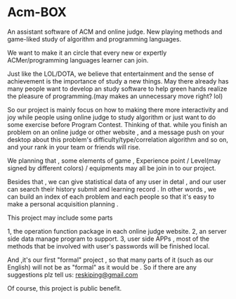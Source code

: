 # Acm-BOX
An assistant software of ACM and online judge. New playing methods and game-liked study of algorithm and programming languages.

We want to make it an circle that every new or expertly ACMer/programming languages learner can join.

Just like the LOL/DOTA, we believe that entertainment and the sense of achievement is the importance of study a new things.
May there already has many people want to develop an study software to help green hands realize the pleasure of programming.(may makes an unnecessary move right? lol)

So our project is mainly focus on how to making there more interactivity and joy while people using online judge to study algorithm or just want to do some exercise before Program Contest.
Thinking of that. while you finish an problem on an online judge or other website , and a message push on your desktop about this problem's difficulty/type/correlation algorithm and so on, and your rank in your team or friends will rise.

We planning that , some elements of game , Experience point / Level(may signed by different colors) / equipments may all be join in to our project.

Besides that , we can give statistical data of any user in detal , and our user can search their history submit and learning record . In other words , we can build an index of each problem and each people so that it's easy to make a personal acquisition planning .



This project may include some parts

1, the operation function package in each online judge website.
2, an server side data manage program to support.
3, user side APPs , most of the methods that be involved with user's passwords will be finished local.


And ,it's our first "formal" project , so that many parts of it (such as our English) will not be as "formal" as it would be . So if there are any suggestions plz tell us: reskiping@gmail.com

Of course, this project is public benefit.
